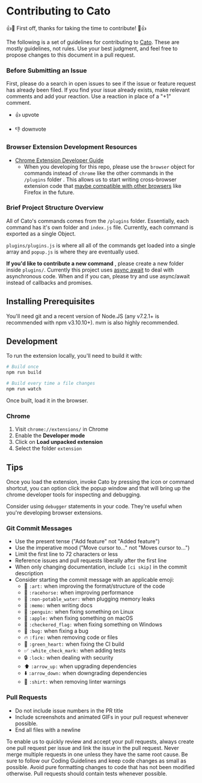 # Contributing to Cato

:+1::tada: First off, thanks for taking the time to contribute! :tada::+1:

The following is a set of guidelines for contributing to [Cato](https://github.com/cliffordfajardo/cato). These are mostly guidelines, not rules. Use your best judgment, and feel free to propose changes to this document in a pull request.



### Before Submitting an Issue

First, please do a search in open issues to see if the issue or feature request has already been filed. If you find your issue already exists, make relevant comments and add your reaction. Use a reaction in place of a "+1" comment.

- 👍  upvote

- 👎  downvote


### Browser Extension Development Resources

- [Chrome Extension Developer Guide](https://developer.chrome.com/extensions/devguide)
  - When you developing for this repo, please use the `browser` object for commands instead of `chrome` like the other commands in the `/plugins` folder . This allows us to start writing cross-browser extension code that [maybe compatible with other browsers](https://developer.mozilla.org/en-US/Add-ons/WebExtensions) like Firefox in the future.


### Brief Project Structure Overview

All of Cato's commands comes from the `/plugins` folder. Essentially, each command has it's own folder and `index.js` file. Currently, each command is exported as a single Object.

`plugins/plugins.js` is where all all of the commands get loaded into a single
array and  `popup.js` is where they are eventually used.

**If you'd like to contribute a new command** ,  please create a new folder inside `plugins/`. Currently this project uses [async await](https://hackernoon.com/6-reasons-why-javascripts-async-await-blows-promises-away-tutorial-c7ec10518dd9) to deal with asynchronous code. When and if you can, please try and use async/await instead of callbacks and promises.


## Installing Prerequisites

You'll need git and a recent version of Node.JS (any v7.2.1+ is recommended with npm v3.10.10+). nvm is also highly recommended.

## Development

To run the extension locally, you'll need to build it with:

```sh
# Build once
npm run build
```

```sh
# Build every time a file changes
npm run watch
```

Once built, load it in the browser.

### Chrome

1. Visit `chrome://extensions/` in Chrome
2. Enable the **Developer mode**
3. Click on **Load unpacked extension**
4. Select the folder `extension`



## Tips

Once you load the extension, invoke Cato by pressing the icon or command shortcut, you can option click
the popup window and that will bring up the chrome developer tools for inspecting and debugging.

Consider using `debugger` statements in your code. They're useful when you're developing browser extensions.




### Git Commit Messages

* Use the present tense ("Add feature" not "Added feature")
* Use the imperative mood ("Move cursor to..." not "Moves cursor to...")
* Limit the first line to 72 characters or less
* Reference issues and pull requests liberally after the first line
* When only changing documentation, include `[ci skip]` in the commit description
* Consider starting the commit message with an applicable emoji:
    * :art: `:art:` when improving the format/structure of the code
    * :racehorse: `:racehorse:` when improving performance
    * :non-potable_water: `:non-potable_water:` when plugging memory leaks
    * :memo: `:memo:` when writing docs
    * :penguin: `:penguin:` when fixing something on Linux
    * :apple: `:apple:` when fixing something on macOS
    * :checkered_flag: `:checkered_flag:` when fixing something on Windows
    * :bug: `:bug:` when fixing a bug
    * :fire: `:fire:` when removing code or files
    * :green_heart: `:green_heart:` when fixing the CI build
    * :white_check_mark: `:white_check_mark:` when adding tests
    * :lock: `:lock:` when dealing with security
    * :arrow_up: `:arrow_up:` when upgrading dependencies
    * :arrow_down: `:arrow_down:` when downgrading dependencies
    * :shirt: `:shirt:` when removing linter warnings



### Pull Requests

- Do not include issue numbers in the PR title
- Include screenshots and animated GIFs in your pull request whenever possible.
- End all files with a newline

To enable us to quickly review and accept your pull requests, always create one pull request per issue and link the issue in the pull request. Never merge multiple requests in one unless they have the same root cause. Be sure to follow our Coding Guidelines and keep code changes as small as possible. Avoid pure formatting changes to code that has not been modified otherwise. Pull requests should contain tests whenever possible.
